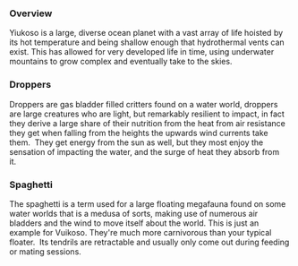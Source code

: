 
### Overview

Yiukoso is a large, diverse ocean planet with a vast array of life hoisted by its hot temperature and being shallow enough that hydrothermal vents can exist.  This has allowed for very developed life in time, using underwater mountains to grow complex and eventually take to the skies.

### Droppers

Droppers are gas bladder filled critters found on a water world, droppers are large creatures who are light, but remarkably resilient to impact, in fact they derive a large share of their nutrition from the heat from air resistance they get when falling from the heights the upwards wind currents take them.  They get energy from the sun as well, but they most enjoy the sensation of impacting the water, and the surge of heat they absorb from it.    

### Spaghetti

The spaghetti is a term used for a large floating megafauna found on some water worlds that is a medusa of sorts, making use of numerous air bladders and the wind to move itself about the world.  This is just an example for Vuikoso.  They're much more carnivorous than your typical floater.  Its tendrils are retractable and usually only come out during feeding or mating sessions.  
